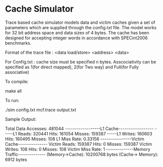 # Cache Simulator
Trace based cache simulator models data and victim caches given a set of parameters which are supplied through the config.txt file. The model works for 32 bit address space and data sizes of 4 bytes. The cache has been designed for accepting integer words in accordance with SPECint2006 benchmarks. 

Format of the trace file : \<data load/store\> \<address\> \<data\>

For Config.txt : cache size must be specified n bytes. Asscociativity can be specified as 1(for direct mapped), 2(for Two way) and Full(for Fully associative)
                        
To compile: 

make all

To run:

./sim config.txt mcf.trace output.txt


Sample Output:

Total Data Accesses:	481044
------------------L1 Cache------------------
-----L1 Reads:	320441
Hits:		161054
Misses:		159387
-----L1 Writes:	160603
Hits:		160495
Misses:		108
L1 Miss Rate:		0.33156
----------------Victim Cache---------------
Victim Reads:	159387
Hits:		0
Misses:		159387
Victim Writes:	108
Hits:		0
Misses:		108
Victim Miss Rate:	1
--------------Memory Traffic--------------
(Memory->Cache):	10200768 bytes
(Cache-> Memory):	6912 bytes
